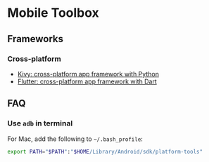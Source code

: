 # Mobile Toolbox

## Frameworks

### Cross-platform

- [Kivy: cross-platform app framework with Python](https://github.com/kivy/kivy)
- [Flutter: cross-platform app framework with Dart](https://flutter.dev)

## FAQ

### Use `adb` in terminal

For Mac, add the following to `~/.bash_profile`:

```bash
export PATH="$PATH":"$HOME/Library/Android/sdk/platform-tools"
```

<Disqus/>
